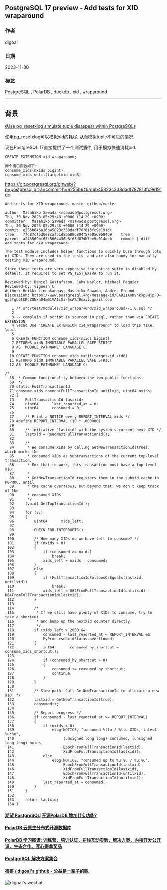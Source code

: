 ## PostgreSQL 17 preview - Add tests for XID wraparound        
                                                                                      
### 作者                                                                
digoal                                                                
                                                                
### 日期                                                                
2023-11-30                                                            
                                                                
### 标签                                                                
PostgreSQL , PolarDB , duckdb , xid , wraparound                              
                                                                
----                                                                
                                                                
## 背景     
[《Use pg_resetxlog simulate tuple disappear within PostgreSQL》](../201109/20110930_03.md)    
  
使用pg_resetxlog可以模拟xid的耗尽, 从而模拟tuple不可见的情况.    
  
现在PostgreSQL 17直接提供了一个测试插件, 用于模拟快速消耗xid.    
```
CREATE EXTENSION xid_wraparound;

两个接口函数如下:
consume_xids(nxids bigint)
consume_xids_until(targetxid xid8)  
```
  
https://git.postgresql.org/gitweb/?p=postgresql.git;a=commit;h=e255b646a16b45823c338dadf787813fc9e191dc  
  
```  
Add tests for XID wraparound. master github/master  
  
author	Masahiko Sawada <msawada@postgresql.org>	  
Thu, 30 Nov 2023 05:29:48 +0000 (14:29 +0900)  
committer	Masahiko Sawada <msawada@postgresql.org>	  
Thu, 30 Nov 2023 05:29:48 +0000 (14:29 +0900)  
commit	e255b646a16b45823c338dadf787813fc9e191dc  
tree	7fd87cf5d0e8caf51d8ba886904757e0569b8469	tree  
parent	a243569bf65c5664436e8f63d870b7ee9c014dcb	commit | diff  
Add tests for XID wraparound.  
  
The test module includes helper functions to quickly burn through lots  
of XIDs. They are used in the tests, and are also handy for manually  
testing XID wraparound.  
  
Since these tests are very expensive the entire suite is disabled by  
default. It requires to set PG_TEST_EXTRA to run it.  
  
Reviewed-by: Daniel Gustafsson, John Naylor, Michael Paquier  
Reviewed-by: vignesh C  
Author: Heikki Linnakangas, Masahiko Sawada, Andres Freund  
Discussion: https://www.postgresql.org/message-id/CAD21AoDVhkXp8HjpFO-gp3TgL6tCKcZQNxn04m01VAtcSi-5sA%40mail.gmail.com  
```  
  
```  
   1 /* src/test/modules/xid_wraparound/xid_wraparound--1.0.sql */  
   2   
   3 -- complain if script is sourced in psql, rather than via CREATE EXTENSION  
   4 \echo Use "CREATE EXTENSION xid_wraparound" to load this file. \quit  
   5   
   6 CREATE FUNCTION consume_xids(nxids bigint)  
   7 RETURNS xid8 IMMUTABLE PARALLEL SAFE STRICT  
   8 AS 'MODULE_PATHNAME' LANGUAGE C;  
   9   
  10 CREATE FUNCTION consume_xids_until(targetxid xid8)  
  11 RETURNS xid8 IMMUTABLE PARALLEL SAFE STRICT  
  12 AS 'MODULE_PATHNAME' LANGUAGE C;  
```  
    
```  
/*  
  68  * Common functionality between the two public functions.  
  69  */  
  70 static FullTransactionId  
  71 consume_xids_common(FullTransactionId untilxid, uint64 nxids)  
  72 {  
  73     FullTransactionId lastxid;  
  74     uint64      last_reported_at = 0;  
  75     uint64      consumed = 0;  
  76   
  77     /* Print a NOTICE every REPORT_INTERVAL xids */  
  78 #define REPORT_INTERVAL (10 * 1000000)  
  79   
  80     /* initialize 'lastxid' with the system's current next XID */  
  81     lastxid = ReadNextFullTransactionId();  
  82   
  83     /*  
  84      * We consume XIDs by calling GetNewTransactionId(true), which marks the  
  85      * consumed XIDs as subtransactions of the current top-level transaction.  
  86      * For that to work, this transaction must have a top-level XID.  
  87      *  
  88      * GetNewTransactionId registers them in the subxid cache in PGPROC, until  
  89      * the cache overflows, but beyond that, we don't keep track of the  
  90      * consumed XIDs.  
  91      */  
  92     (void) GetTopTransactionId();  
  93   
  94     for (;;)  
  95     {  
  96         uint64      xids_left;  
  97   
  98         CHECK_FOR_INTERRUPTS();  
  99   
 100         /* How many XIDs do we have left to consume? */  
 101         if (nxids > 0)  
 102         {  
 103             if (consumed >= nxids)  
 104                 break;  
 105             xids_left = nxids - consumed;  
 106         }  
 107         else  
 108         {  
 109             if (FullTransactionIdFollowsOrEquals(lastxid, untilxid))  
 110                 break;  
 111             xids_left = U64FromFullTransactionId(untilxid) - U64FromFullTransactionId(lastxid);  
 112         }  
 113   
 114         /*  
 115          * If we still have plenty of XIDs to consume, try to take a shortcut  
 116          * and bump up the nextXid counter directly.  
 117          */  
 118         if (xids_left > 2000 &&  
 119             consumed - last_reported_at < REPORT_INTERVAL &&  
 120             MyProc->subxidStatus.overflowed)  
 121         {  
 122             int64       consumed_by_shortcut = consume_xids_shortcut();  
 123   
 124             if (consumed_by_shortcut > 0)  
 125             {  
 126                 consumed += consumed_by_shortcut;  
 127                 continue;  
 128             }  
 129         }  
 130   
 131         /* Slow path: Call GetNewTransactionId to allocate a new XID. */  
 132         lastxid = GetNewTransactionId(true);  
 133         consumed++;  
 134   
 135         /* Report progress */  
 136         if (consumed - last_reported_at >= REPORT_INTERVAL)  
 137         {  
 138             if (nxids > 0)  
 139                 elog(NOTICE, "consumed %llu / %llu XIDs, latest %u:%u",  
 140                      (unsigned long long) consumed, (unsigned long long) nxids,  
 141                      EpochFromFullTransactionId(lastxid),  
 142                      XidFromFullTransactionId(lastxid));  
 143             else  
 144                 elog(NOTICE, "consumed up to %u:%u / %u:%u",  
 145                      EpochFromFullTransactionId(lastxid),  
 146                      XidFromFullTransactionId(lastxid),  
 147                      EpochFromFullTransactionId(untilxid),  
 148                      XidFromFullTransactionId(untilxid));  
 149             last_reported_at = consumed;  
 150         }  
 151     }  
 152   
 153     return lastxid;  
 154 }  
```
  
  
#### [期望 PostgreSQL|开源PolarDB 增加什么功能?](https://github.com/digoal/blog/issues/76 "269ac3d1c492e938c0191101c7238216")
  
  
#### [PolarDB 云原生分布式开源数据库](https://github.com/ApsaraDB "57258f76c37864c6e6d23383d05714ea")
  
  
#### [PolarDB 学习图谱: 训练营、培训认证、在线互动实验、解决方案、内核开发公开课、生态合作、写心得拿奖品](https://www.aliyun.com/database/openpolardb/activity "8642f60e04ed0c814bf9cb9677976bd4")
  
  
#### [PostgreSQL 解决方案集合](../201706/20170601_02.md "40cff096e9ed7122c512b35d8561d9c8")
  
  
#### [德哥 / digoal's github - 公益是一辈子的事.](https://github.com/digoal/blog/blob/master/README.md "22709685feb7cab07d30f30387f0a9ae")
  
  
![digoal's wechat](../pic/digoal_weixin.jpg "f7ad92eeba24523fd47a6e1a0e691b59")
  
